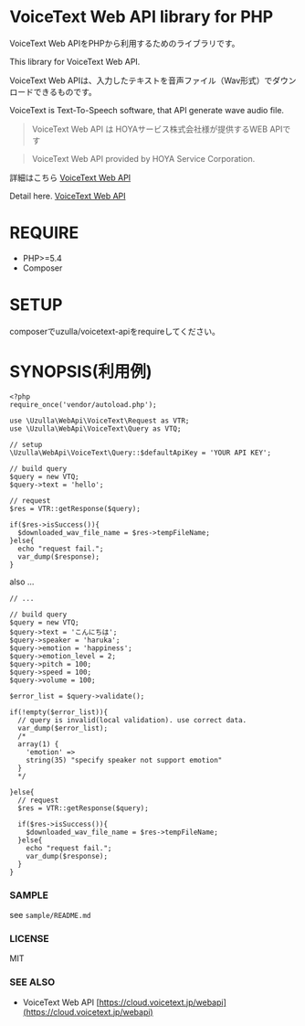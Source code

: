 VoiceText Web API library for PHP
=================================

VoiceText Web APIをPHPから利用するためのライブラリです。

This library for VoiceText Web API.


VoiceText Web APIは、入力したテキストを音声ファイル（Wav形式）でダウンロードできるものです。

VoiceText is Text-To-Speech software, that API generate wave audio file.


> VoiceText Web API は HOYAサービス株式会社様が提供するWEB APIです

> VoiceText Web API provided by HOYA Service Corporation.


詳細はこちら [VoiceText Web API](https://cloud.voicetext.jp/webapi)

Detail here. [VoiceText Web API](https://cloud.voicetext.jp/webapi)


# REQUIRE

- PHP>=5.4
- Composer


# SETUP

composerでuzulla/voicetext-apiをrequireしてください。

# SYNOPSIS(利用例)

```
<?php
require_once('vendor/autoload.php');

use \Uzulla\WebApi\VoiceText\Request as VTR;
use \Uzulla\WebApi\VoiceText\Query as VTQ;

// setup
\Uzulla\WebApi\VoiceText\Query::$defaultApiKey = 'YOUR API KEY';

// build query
$query = new VTQ;
$query->text = 'hello';

// request
$res = VTR::getResponse($query);

if($res->isSuccess()){
  $downloaded_wav_file_name = $res->tempFileName;
}else{
  echo "request fail.";
  var_dump($response);
}

```

also ...

```
// ...

// build query
$query = new VTQ;
$query->text = 'こんにちは';
$query->speaker = 'haruka';
$query->emotion = 'happiness';
$query->emotion_level = 2;
$query->pitch = 100;
$query->speed = 100;
$query->volume = 100;

$error_list = $query->validate();

if(!empty($error_list)){
  // query is invalid(local validation). use correct data.
  var_dump($error_list);
  /*
  array(1) {
    'emotion' =>
    string(35) "specify speaker not support emotion"
  }
  */

}else{
  // request
  $res = VTR::getResponse($query);

  if($res->isSuccess()){
    $downloaded_wav_file_name = $res->tempFileName;
  }else{
    echo "request fail.";
    var_dump($response);
  }
}
```

### SAMPLE

see `sample/README.md`

### LICENSE

MIT

### SEE ALSO

- VoiceText Web API [https://cloud.voicetext.jp/webapi](https://cloud.voicetext.jp/webapi)
